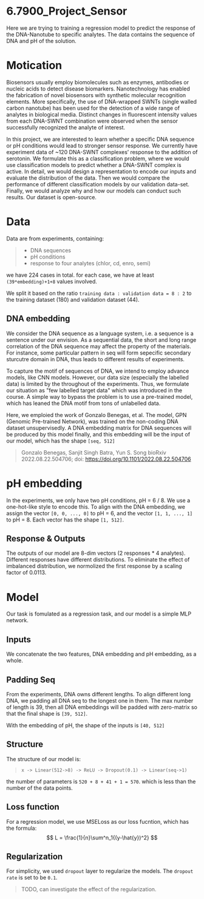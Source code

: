 # 6.7900_Project_Sensor

Here we are trying to training a regression model to predict the response of the DNA-Nanotube to specific analytes.
The data contains the sequence of DNA and pH of the solution.

# Motication

Biosensors usually employ biomolecules such as enzymes, antibodies or nucleic acids to detect disease biomarkers. Nanotechnology has enabled the fabrication of novel biosensors with synthetic molecular recognition elements. More specifically, the use of DNA-wrapped SWNTs (single walled carbon nanotube) has been used for the detection of a wide range of analytes in biological media. Distinct changes in fluorescent intensity values from each DNA-SWNT combination were observed when the sensor successfully recognized the analyte of interest. 

In this project, we are interested to learn whether a specific DNA sequence or pH conditions would lead to stronger sensor response. We currently have experiment data of ~120 DNA-SWNT complexes’ response to the addition of serotonin. We formulate this as a classification problem, where we would use classification models to predict whether a DNA-SWNT complex is active. In detail, we would design a representation to encode our inputs and evaluate the distribution of the data. Then we would compare the performance of different classification models by our validation data-set. Finally, we would analyze why and how our models can conduct such results.
Our dataset is open-source.


# Data

Data are from experiments, containing:
> * DNA sequences
> * pH conditions
> * response to four analytes (chlor, cd, enro, semi)

we have 224 cases in total. for each case, we have at least `(39*embedding)+1+8` values involved.

We split it based on the ratio `training data : validation data = 8 : 2` to the training dataset (180) and validation dataset (44). 

## DNA embedding

We consider the DNA sequence as a language system, i.e. a sequence is a sentence under our envision. As a sequential data, the short and long range correlation of the DNA sequence may affect the property of the materials. For instance, some particular pattern in seq will form sepecific secondary sturcutre domain in DNA, thus leads to different results of experiments. 

To capture the motif of sequences of DNA, we intend to employ advance models, like CNN models. However, our data size (especially the labelled data) is limited by the throughout of the experiments. Thus, we formulate our situation as "few labelled target data" which was introduced in the course. A simple way to bypass the problem is to use a pre-trained model, which has leaned the DNA motif from tons of unlabelled data. 

Here, we emploied the work of Gonzalo Benegas, et al. The model, GPN (Genomic Pre-trained Network), was trained on the non-coding DNA dataset unsupervisedly. A DNA embedding matrix for DNA sequences will be produced by this model finally, and this embedding will be the input of our model, which has the shape `[seq, 512]`

> Gonzalo Benegas, Sanjit Singh Batra, Yun S. Song bioRxiv 2022.08.22.504706; doi: https://doi.org/10.1101/2022.08.22.504706

# pH embedding

In the experiments, we only have two pH conditions, pH = 6 / 8. We use a one-hot-like style to encode this. To align with the DNA embedding, we assign the vector `[0, 0, ..., 0]` to pH = 6, and the vector `[1, 1, ..., 1]` to pH = 8. Each vector has the shape `[1, 512]`.

## Response & Outputs
The outputs of our model are 8-dim vectors (2 responses * 4 analytes).
Different responses have different distributions. To eliminate the effect of imbalanced distribution, we normolized the first response by a scaling factor of 0.0113.

# Model

Our task is fomulated as a regression task, and our model is a simple MLP network.

## Inputs

We concatenate the two features, DNA embedding and pH embedding, as a whole. 

## Padding Seq

From the experiments, DNA owns different lengths. To align different long DNA, we padding all DNA seq to the longest one in them. The max number of length is 39, then all DNA embeddings will be padded with zero-matrix so that the final shape is `[39, 512]`.

With the embedding of pH, the shape of the inputs is `[40, 512]`

## Structure

The structure of our model is:
> `x -> Linear(512->8) -> ReLU -> Dropout(0.1) -> Linear(seq->1)`

the number of parameters is `520 + 8 + 41 + 1 = 570`. which is less than the number of the data points.


## Loss function

For a regression model, we use MSELoss as our loss fucntion, which has the formula:
$$
L = \frac{1}{n}\sum^n_1{(y-\hat{y})^2}
$$

## Regularization

For simplicity, we used `dropout` layer to regularize the models. The `dropout rate` is set to be `0.1`.

> TODO, can investigate the effect of the regularization.
